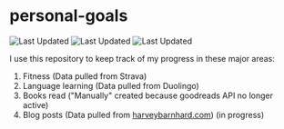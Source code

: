 # personal-goals
![Last Updated](https://img.shields.io/date/1614131229?color=FC4C02&label=Fitness%20Updated&logo=strava)
![Last Updated](https://img.shields.io/date/1614131229?color=7ac70c&label=Language%20Updated&logo=duolingo)
![Last Updated](https://img.shields.io/date/1614131229?color=e9e5cd&label=Books%20Updated&logo=goodreads)

I use this repository to keep track of my progress in these major areas:

1. Fitness (Data pulled from Strava)
2. Language learning (Data pulled from Duolingo)
3. Books read ("Manually" created because goodreads API no longer active)
4. Blog posts (Data pulled from [harveybarnhard.com](https://harveybarnhard.com)) (in progress)
